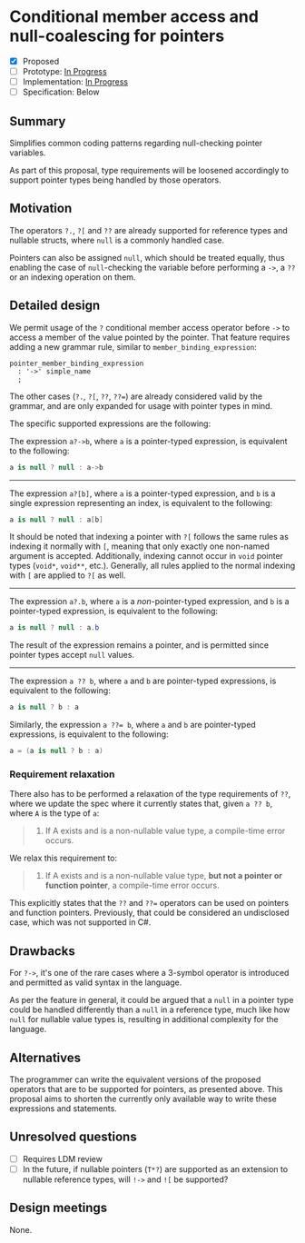 # Conditional member access and null-coalescing for pointers

* [x] Proposed
* [ ] Prototype: [In Progress](https://github.com/AlFasGD/roslyn/tree/conditional-access-pointers)
* [ ] Implementation: [In Progress](https://github.com/AlFasGD/roslyn/tree/conditional-access-pointers)
* [ ] Specification: Below

## Summary
[summary]: #summary

Simplifies common coding patterns regarding null-checking pointer variables.

As part of this proposal, type requirements will be loosened accordingly to support pointer types being handled by those operators.

## Motivation
[motivation]: #motivation

The operators `?.`, `?[` and `??` are already supported for reference types and nullable structs, where `null` is a commonly handled case.

Pointers can also be assigned `null`, which should be treated equally, thus enabling the case of `null`-checking the variable before performing a `->`, a `??` or an indexing operation on them.

## Detailed design
[design]: #detailed-design

We permit usage of the `?` conditional member access operator before `->` to access a member of the value pointed by the pointer. That feature requires adding a new grammar rule, similar to `member_binding_expression`:

```antlr
pointer_member_binding_expression
  : '->' simple_name
  ;
```

The other cases (`?.`, `?[`, `??`, `??=`) are already considered valid by the grammar, and are only expanded for usage with pointer types in mind.

The specific supported expressions are the following:

The expression `a?->b`, where `a` is a pointer-typed expression, is equivalent to the following:
```csharp
a is null ? null : a->b
```

---

The expression `a?[b]`, where `a` is a pointer-typed expression, and `b` is a single expression representing an index, is equivalent to the following:
```csharp
a is null ? null : a[b]
```

It should be noted that indexing a pointer with `?[` follows the same rules as indexing it normally with `[`, meaning that only exactly one non-named argument is accepted. Additionally, indexing cannot occur in `void` pointer types (`void*`, `void**`, etc.). Generally, all rules applied to the normal indexing with `[` are applied to `?[` as well.

---

The expression `a?.b`, where `a` is a *non*-pointer-typed expression, and `b` is a pointer-typed expression, is equivalent to the following:
```csharp
a is null ? null : a.b
```

The result of the expression remains a pointer, and is permitted since pointer types accept `null` values.

---

The expression `a ?? b`, where `a` and `b` are pointer-typed expressions, is equivalent to the following:
```csharp
a is null ? b : a
```

Similarly, the expression `a ??= b`, where `a` and `b` are pointer-typed expressions, is equivalent to the following:
```csharp
a = (a is null ? b : a)
```

### Requirement relaxation

There also has to be performed a relaxation of the type requirements of `??`, where we update the spec where it currently states that, given `a ?? b`, where `A` is the type of `a`:

> 1. If A exists and is a non-nullable value type, a compile-time error occurs.

We relax this requirement to:

> 1. If A exists and is a non-nullable value type, **but not a pointer or function pointer**, a compile-time error occurs.

This explicitly states that the `??` and `??=` operators can be used on pointers and function pointers. Previously, that could be considered an undisclosed case, which was not supported in C#.

## Drawbacks
[drawbacks]: #drawbacks

For `?->`, it's one of the rare cases where a 3-symbol operator is introduced and permitted as valid syntax in the language.

As per the feature in general, it could be argued that a `null` in a pointer type could be handled differently than a `null` in a reference type, much like how `null` for nullable value types is, resulting in additional complexity for the language.

## Alternatives
[alternatives]: #alternatives

The programmer can write the equivalent versions of the proposed operators that are to be supported for pointers, as presented above. This proposal aims to shorten the currently only available way to write these expressions and statements.

## Unresolved questions
[unresolved]: #unresolved-questions

- [ ] Requires LDM review
- [ ] In the future, if nullable pointers (`T*?`) are supported as an extension to nullable reference types, will `!->` and `![` be supported?

## Design meetings

None.
